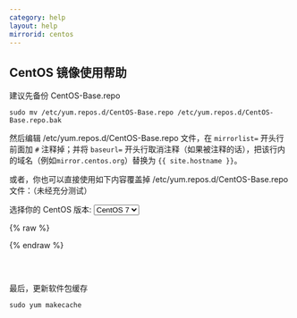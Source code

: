 ```yaml
---
category: help
layout: help
mirrorid: centos
---
```


## CentOS 镜像使用帮助

建议先备份 CentOS-Base.repo

```
sudo mv /etc/yum.repos.d/CentOS-Base.repo /etc/yum.repos.d/CentOS-Base.repo.bak
```

然后编辑 /etc/yum.repos.d/CentOS-Base.repo 文件，在 `mirrorlist=` 开头行前面加 `#` 注释掉；并将 `baseurl=` 开头行取消注释（如果被注释的话），把该行内的域名（例如`mirror.centos.org`）替换为 `{{ site.hostname }}`。

或者，你也可以直接使用如下内容覆盖掉 /etc/yum.repos.d/CentOS-Base.repo 文件：（未经充分测试）

<form class="form-inline">
<div class="form-group">
	<label>选择你的 CentOS 版本: </label>
	<select class="form-control release-select" data-template="#repo-template" data-target="#repo-content">
	  <option data-os="" data-security="RPM-GPG-KEY-5" data-release="5">CentOS 5</option>
	  <option data-os="" data-security="RPM-GPG-KEY-6" data-release="6">CentOS 6</option>
	  <option data-os="" data-security="RPM-GPG-KEY-7" data-release="7" selected>CentOS 7</option>
	  <option data-os="os/" data-security="RPM-GPG-KEY-centosofficial" data-release="8">CentOS 8</option>
	</select>
</div>
</form>

{% raw %}
<script id="repo-template" type="x-tmpl-markup">
# CentOS-Base.repo
#
# The mirror system uses the connecting IP address of the client and the
# update status of each mirror to pick mirrors that are updated to and
# geographically close to the client.  You should use this for CentOS updates
# unless you are manually picking other mirrors.
#
# If the mirrorlist= does not work for you, as a fall back you can try the
# remarked out baseurl= line instead.
#
#

{{if release_name|between>5>7}}
[base]
name=CentOS-$releasever - Base
baseurl=https://{%endraw%}{{ site.hostname }}{%raw%}/centos/$releasever/os/$basearch/
#mirrorlist=http://mirrorlist.centos.org/?release=$releasever&arch=$basearch&repo=os
enabled=1
gpgcheck=1
gpgkey=file:///etc/pki/rpm-gpg/{{release_security}}

#released updates
[updates]
name=CentOS-$releasever - Updates
baseurl=https://{%endraw%}{{ site.hostname }}{%raw%}/centos/$releasever/updates/$basearch/
#mirrorlist=http://mirrorlist.centos.org/?release=$releasever&arch=$basearch&repo=updates
enabled=1
gpgcheck=1
gpgkey=file:///etc/pki/rpm-gpg/{{release_security}}
{{/if}}
{{if release_name|equals>8}}
[Base OS]
name=CentOS-$releasever - Base
baseurl=https://{%endraw%}{{ site.hostname }}{%raw%}/centos/$releasever/BaseOS/$basearch/os/
#mirrorlist=http://mirrorlist.centos.org/?release=$releasever&arch=$basearch&repo=BaseOS&infra=$infra
enabled=1
gpgcheck=1
gpgkey=file:///etc/pki/rpm-gpg/{{release_security}}

[AppStream]
name=CentOS-$releasever - AppStream
baseurl=https://{%endraw%}{{ site.hostname }}{%raw%}/centos/$releasever/AppStream/$basearch/os/
#mirrorlist=http://mirrorlist.centos.org/?release=$releasever&arch=$basearch&repo=AppStream&infra=$infra
enabled=1
gpgcheck=1
gpgkey=file:///etc/pki/rpm-gpg/{{release_security}}

[PowerTools]
name=CentOS-$releasever - PowerTools
baseurl=https://{%endraw%}{{ site.hostname }}{%raw%}/centos/$releasever/PowerTools/$basearch/os/
#mirrorlist=http://mirrorlist.centos.org/?release=$releasever&arch=$basearch&repo=PowerTools&infra=$infra
enabled=0
gpgcheck=1
gpgkey=file:///etc/pki/rpm-gpg/{{release_security}}
{{/if}}

#additional packages that may be useful
[extras]
name=CentOS-$releasever - Extras
baseurl=https://{%endraw%}{{ site.hostname }}{%raw%}/centos/$releasever/extras/$basearch/{{os_name}}
#mirrorlist=http://mirrorlist.centos.org/?release=$releasever&arch=$basearch&repo=extras
enabled=1
gpgcheck=1
gpgkey=file:///etc/pki/rpm-gpg/{{release_security}}

{{if release_name|equals>5}}
#packages used/produced in the build but not released
[addons]
name=CentOS-$releasever - Addons
baseurl=https://{%endraw%}{{ site.hostname }}{%raw%}/centos/$releasever/addons/$basearch/
#mirrorlist=http://mirrorlist.centos.org/?release=$releasever&arch=$basearch&repo=addons
enabled=1
gpgcheck=1
gpgkey=file:///etc/pki/rpm-gpg/{{release_security}}
{{/if}}

#additional packages that extend functionality of existing packages
[centosplus]
name=CentOS-$releasever - Plus
baseurl=https://{%endraw%}{{ site.hostname }}{%raw%}/centos/$releasever/centosplus/$basearch/{{os_name}}
#mirrorlist=http://mirrorlist.centos.org/?release=$releasever&arch=$basearch&repo=centosplus
gpgcheck=1
enabled=0
gpgkey=file:///etc/pki/rpm-gpg/{{release_security}}

{{if release_name|between>5>6}}
#contrib - packages by Centos Users
[contrib]
name=CentOS-$releasever - Contrib
baseurl=https://{%endraw%}{{ site.hostname }}{%raw%}/centos/$releasever/contrib/$basearch/
#mirrorlist=http://mirrorlist.centos.org/?release=$releasever&arch=$basearch&repo=contrib
gpgcheck=1
enabled=0
gpgkey=file:///etc/pki/rpm-gpg/{{release_security}}
{{/if}}
</script>
{% endraw %}

<p></p>

<pre>
<code id="repo-content">
</code>
</pre>

最后，更新软件包缓存

```
sudo yum makecache
```
